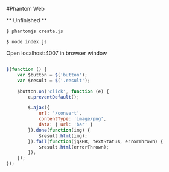 #Phantom Web

** Unfinished **

    $ phantomjs create.js

    $ node index.js

Open localhost:4007 in browser window

```javascript

$(function () {
    var $button = $('button');
    var $result = $('.result');

    $button.on('click', function (e) {
        e.preventDefault();

        $.ajax({
            url: '/convert',
            contentType: 'image/png',
            data: { url: 'bar' }
        }).done(function(img) {
            $result.html(img);
        }).fail(function(jqXHR, textStatus, errorThrown) {
            $result.html(errorThrown);
        });
    });
});

```
